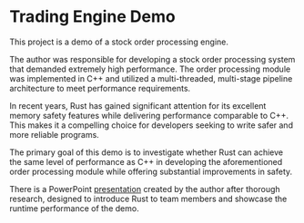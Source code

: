 # Trading Engine Demo

This project is a demo of a stock order processing engine.

The author was responsible for developing a stock order processing system that demanded extremely high performance. The order processing module was implemented in C++ and utilized a multi-threaded, multi-stage pipeline architecture to meet performance requirements.

In recent years, Rust has gained significant attention for its excellent memory safety features while delivering performance comparable to C++. This makes it a compelling choice for developers seeking to write safer and more reliable programs.

The primary goal of this demo is to investigate whether Rust can achieve the same level of performance as C++ in developing the aforementioned order processing module while offering substantial improvements in safety.


There is a PowerPoint [presentation](doc/rust%20introduce%20and%20application%20of%20trading%20system.md) 
created by the author after thorough research, designed to introduce Rust to team members and showcase the runtime performance of the demo.